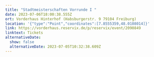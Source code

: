 ```yaml
---
title: "Stadtmeisterschaften Vorrunde I "
date: 2023-07-06T18:00:38.555Z
ort: Vorderhaus Hinterhof (Habsburgerstr. 9 79104 Freiburg)
location: '{"type":"Point","coordinates":[7.8555359,48.0108014]}'
link: https://vorderhaus.reservix.de/p/reservix/event/2090849
linktext: Tickets
alternativeDate:
  show: false
  alternativeDate: 2023-07-05T10:32:38.609Z
---
```

